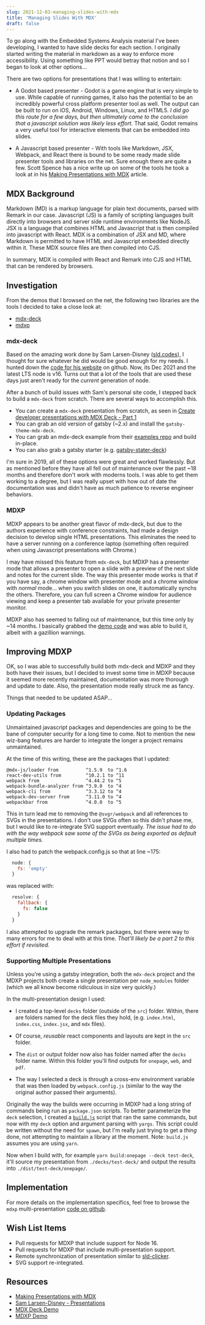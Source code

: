 ```yaml
---
slug: 2021-12-03-managing-slides-with-mdx
title: 'Managing Slides With MDX'
draft: false
---
```


To go along with the Embedded Systems Analysis material I've been developing, I wanted to have slide decks for each section. I originally started writing the material in markdown as a way to enforce more accessibility. Using something like PPT would betray that notion and so I began to look at other options...

<!--truncate-->

There are two options for presentations that I was willing to entertain:

- A Godot based presenter - Godot is a game engine that is very simple to use. While capable of running games, it also has the potential to be an incredibly powerful cross platform presenter tool as well. The output can be built to run on iOS, Android, Windows, Linux, and HTML5. *I did go this route for a few days, but then ultimately came to the conclusion that a javascript solution was likely less effort.* That said, Godot remains a very useful tool for interactive elements that can be embedded into slides.

- A Javascript based presenter - With tools like Markdown, JSX, Webpack, and React there is bound to be some ready made slide presenter tools and libraries on the net. Sure enough there are quite a few. Scott Spence has a nice write up on some of the tools he took a look at in his [Making Presentations with MDX](https://scottspence.com/posts/making-mdx-presentations) article. 

## MDX Background

Markdown (MD) is a markup language for plain text documents, parsed with Remark in our case. Javascript (JS) is a family of scripting languages built directly into browsers and server side runtime environments like NodeJS. JSX is a language that combines HTML and Javascript that is then compiled into javascript with React. MDX is a combination of JSX and MD, where Markdown is permitted to have HTML and Javascript embedded directly within it. These MDX source files are then compiled into CJS.

In summary, MDX is compiled with React and Remark into CJS and HTML that can be rendered by browsers.

## Investigation

From the demos that I browsed on the net, the following two libraries are the tools I decided to take a close look at:

- [mdx-deck](https://github.com/jxnblk/mdx-deck)
- [mdxp](https://0phoff.github.io/MDXP)

### mdx-deck

Based on the amazing work done by Sam Larsen-Disney ([sld.codes](https://sld.codes/)), I thought for sure whatever he did would be good enough for my needs. I hunted down the [code for his website](https://github.com/slarsendisney/personal-site) on github. Now, its Dec 2021 and the latest LTS node is v16. Turns out that a lot of the tools that are used these days just aren't ready for the *current* generation of node. 

After a bunch of build issues with Sam's personal site code, I stepped back to build a `mdx-deck` from scratch. There are several ways to accomplish this.

- You can create a `mdx-deck` presentation from scratch, as seen in [Create developer presentations with MDX Deck - Part 1](https://marioyepes.com/mdx-deck-developer-presentations-part-1/)
- You can grab an old version of gatsby (~2.x) and install the `gatsby-theme-mdx-deck`.
- You can grab an mdx-deck example from their [examples repo](https://github.com/jxnblk/mdx-deck/tree/master/examples) and build in-place.
- You can also grab a gatsby starter (e.g. [gatsby-stater-deck](https://github.com/fabe/gatsby-starter-deck))

I'm sure in 2019, all of these options were great and worked flawlessly. But as mentioned before they have all fell out of maintenance over the past ~18 months and therefore don't work with moderns tools. I was able to get them working to a degree, but I was really upset with how out of date the documentation was and didn't have as much patience to reverse engineer behaviors.

### MDXP

MDXP appears to be another great flavor of mdx-deck, but due to the authors experience with conference constraints, had made a design decision to develop single HTML presentations. This eliminates the need to have a server running on a conference laptop (something often required when using Javascript presentations with Chrome.)

I may have missed this feature from `mdx-deck`, but MDXP has a presenter mode that allows a presenter to open a slide with a preview of the next slide and notes for the current slide. The way this presenter mode works is that if you have say, a chrome window with presenter mode and a chrome window with *normal* mode... when you switch slides on one, it automatically synchs the others. Therefore, you can full screen a Chrome window for audience viewing and keep a presenter tab available for your private presenter monitor.

MDXP also has seemed to falling out of maintenance, but this time only by ~14 months. I basically grabbed the [demo code](https://github.com/0phoff/MDXP/tree/master/examples/demo) and was able to build it, albeit with a gazillion warnings.

## Improving MDXP

OK, so I was able to successfully build both mdx-deck and MDXP and they both have their issues, but I decided to invest some time in MDXP because it seemed more recently maintained, documentation was more thorough and update to date. Also, the presentation mode really struck me as fancy.

Things that needed to be updated ASAP...

### Updating Packages

Unmaintained javascript packages and dependencies are going to be the bane of computer security for a long time to come. Not to mention the new wiz-bang features are harder to integrate the longer a project remains unmaintained.

At the time of this writing, these are the packages that I updated:

```text
@mdx-js/loader from          ^1.5.9  to ^1.6
react-dev-utils from         ^10.2.1 to ^11
webpack from                 ^4.44.2 to ^5
webpack-bundle-analyzer from ^3.9.0  to ^4
webpack-cli from             ^3.3.12 to ^4
webpack-dev-server from      ^3.11.0 to ^4
webpackbar from              ^4.0.0  to ^5
```

This in turn lead me to removing the `@svgr/webpack` and all references to SVGs in the presentations. I don't use SVGs often so this didn't phase me, but I would like to re-integrate SVG support eventually. *The issue had to do with the way webpack saw some of the SVGs as being exported as default multiple times.*

I also had to patch the webpack.config.js so that at line ~175:

```javascript
  node: {
    fs: 'empty'
  }
```

was replaced with:

```javascript
  resolve: {
    fallback: {
      fs: false
    }
  }
```

I also attempted to upgrade the remark packages, but there were way to many errors for me to deal with at this time. *That'll likely be a part 2 to this effort if revisited.*

### Supporting Multiple Presentations

Unless you're using a gatsby integration, both the `mdx-deck` project and the MDXP projects both create a single presentation per `node_modules` folder (which we all know become ridiculous in size very quickly.)

In the multi-presentation design I used:

- I created a top-level `decks` folder (outside of the `src`) folder. Within, there are folders named for the deck files they hold, (e.g. `index.html`, `index.css`, `index.jsx`, and `mdx` files). 

- Of course, *reusable* react components and layouts are kept in the `src` folder. 

- The `dist` or output folder now also has folder named after the `decks` folder name. Within this folder you'll find outputs for `onepage`, `web`, and `pdf`.

- The way I selected a deck is through a cross-env environment variable that was then loaded by `webpack.config.js` (similar to the way the original author passed their arguments).

Originally the way the builds were occurring in MDXP had a long string of commands being run as `package.json` scripts. To better parameterize the `deck` selection, I created a [`build.js`](https://github.com/crazychenz/vinnie.work/blob/4fc6282aa24b72201fd9215a7921c1c898ed4ef2/mdxp/build.js) script that ran the same commands, but now with my `deck` option and argument parsing with `yargs`. This script could be written without the need for `spawn`, but I'm really just trying to get a *thing* done, not attempting to maintain a library at the moment. Note: `build.js` assumes you are using `yarn`.

Now when I build with, for example `yarn build:onepage --deck test-deck`, it'll source my presentation from `./decks/test-deck/` and output the results into `./dist/test-deck/onepage/`.

## Implementation

For more details on the implementation specifics, feel free to browse the `mdxp` multi-presentation [code on github](https://github.com/crazychenz/vinnie.work/tree/4fc6282aa24b72201fd9215a7921c1c898ed4ef2/mdxp).

## Wish List Items

- Pull requests for MDXP that include support for Node 16.
- Pull requests for MDXP that include multi-presentation support.
- Remote synchronization of presentation similar to [sld-clicker](https://github.com/slarsendisney/sld-clicker).
- SVG support re-integrated.

## Resources

- [Making Presentations with MDX](https://scottspence.com/posts/making-mdx-presentations)
- [Sam Larsen-Disney - Presentations](https://sld.codes/presentations)
- [MDX Deck Demo](https://mdx-deck.jxnblk.com/)
- [MDXP Demo](https://0phoff.github.io/MDXP/examples/demo/#/normal/0/1)